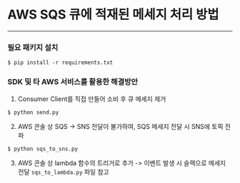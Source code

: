 # AWS SQS 큐에 적재된 메세지 처리 방법

---

### 필요 패키지 설치

```
$ pip install -r requirements.txt
```

### SDK 및 타 AWS 서비스를 활용한 해결방안

1. Consumer Client를 직접 만들어 소비 후 큐 메세지 제거

```
$ python send.py
```

2. AWS 콘솔 상 SQS -> SNS 전달이 불가하여, SQS 메세지 전달 시 SNS에 토픽 전파

```
$ python sqs_to_sns.py
```

3. AWS 콘솔 상 lambda 함수의 트리거로 추가
   -> 이벤트 발생 시 슬랙으로 메세지 전달
   `sqs_to_lambda.py` 파일 참고
